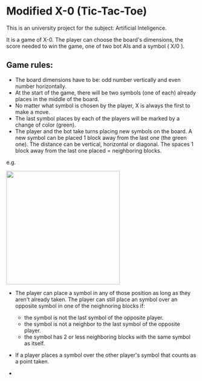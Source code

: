 # Modified X-0  (Tic-Tac-Toe)

This is an university project for the subject: Artificial Inteligence.

It is a game of X-0. The player can choose the board's dimensions, the score needed to win the game, one of two bot AIs and a symbol ( X/0 ).

## Game rules:

- The board dimensions have to be: odd number vertically and even number horizontally.
- At the start of the game, there will be two symbols (one of each) already places in the middle of the board.
- No matter what symbol is chosen by the player, X is always the first to make a move.
- The last symbol places by each of the players will be marked by a change of color (green).
- The player and the bot take turns placing new symbols on the board. A new symbol can be placed 1 block away from the last one (the green one). The distance can be vertical, horizontal or diagonal. The spaces 1 block away from the last one placed = neighboring blocks.

e.g.

<img src="https://user-images.githubusercontent.com/81815165/222347024-659cf662-846a-4248-a3ac-856e012f0dfc.jpg" width="300" height="300">


- The player can place a symbol in any of those position as long as they aren't already taken. The player can still place an symbol over an opposite symbol in one of the neighnoring blocks if:
    - the symbol is not the last symbol of the opposite player.
    - the symbol is not a neighbor to the last symbol of the opposite player.
    - the symbol has 2 or less neighboring blocks with the same symbol as itself.

- If a player places a symbol over the other player's symbol that counts as a point taken.
- 
